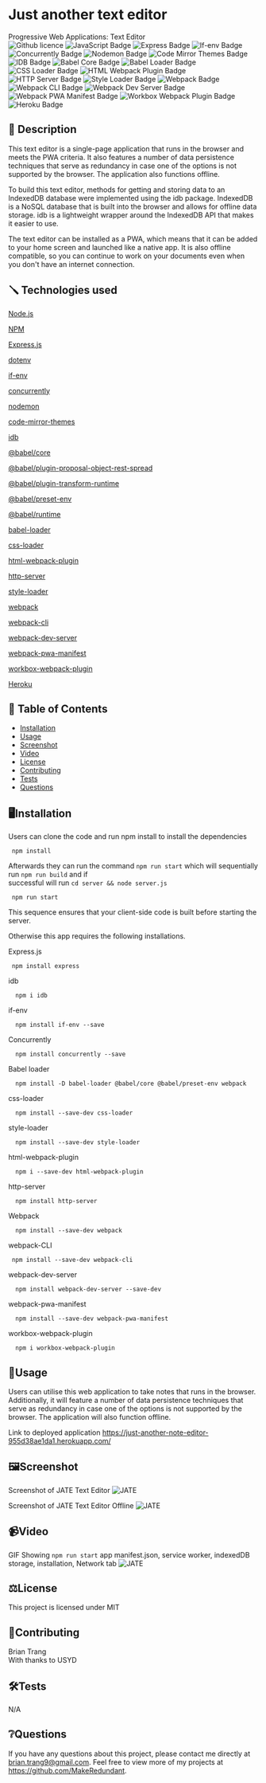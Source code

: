 # Just another text editor
Progressive Web Applications: Text Editor    
![Github licence](http://img.shields.io/badge/license-MIT-blue.svg)
![JavaScript Badge](https://img.shields.io/badge/JavaScript-Latest-yellow.svg)
![Express Badge](https://img.shields.io/badge/express-%5E4.17.1-orange.svg)
![If-env Badge](https://img.shields.io/badge/if--env-%5E1.0.4-yellowgreen.svg)
![Concurrently Badge](https://img.shields.io/badge/concurrently-%5E5.2.0-blue.svg)
![Nodemon Badge](https://img.shields.io/badge/nodemon-%5E2.0.4-red.svg)
![Code Mirror Themes Badge](https://img.shields.io/badge/code--mirror--themes-%5E1.0.0-lightgrey.svg)
![IDB Badge](https://img.shields.io/badge/idb-%5E6.1.2-green.svg)
![Babel Core Badge](https://img.shields.io/badge/%40babel%2Fcore-%5E7.15.0-yellow.svg)
![Babel Loader Badge](https://img.shields.io/badge/babel--loader-%5E8.2.2-important.svg)
![CSS Loader Badge](https://img.shields.io/badge/css--loader-%5E6.2.0-orange.svg)
![HTML Webpack Plugin Badge](https://img.shields.io/badge/html--webpack--plugin-%5E5.3.2-yellowgreen.svg)
![HTTP Server Badge](https://img.shields.io/badge/http--server-%5E0.11.1-blue.svg)
![Style Loader Badge](https://img.shields.io/badge/style--loader-%5E3.2.1-red.svg)
![Webpack Badge](https://img.shields.io/badge/webpack-%5E5.51.1-success.svg)
![Webpack CLI Badge](https://img.shields.io/badge/webpack--cli-%5E4.8.0-informational.svg)
![Webpack Dev Server Badge](https://img.shields.io/badge/webpack--dev--server-%5E4.0.0-critical.svg)
![Webpack PWA Manifest Badge](https://img.shields.io/badge/webpack--pwa--manifest-%5E4.3.0-important.svg)
![Workbox Webpack Plugin Badge](https://img.shields.io/badge/workbox--webpack--plugin-%5E6.2.4-brightgreen.svg)
![Heroku Badge](https://img.shields.io/badge/Heroku-Deployed-430098.svg?logo=heroku)

    
## 📄 Description 
This text editor is a single-page application that runs in the browser and meets the PWA criteria. It also features a number of data persistence techniques that serve as redundancy in case one of the options is not supported by the browser. The application also functions offline.  

To build this text editor, methods for getting and storing data to an IndexedDB database were implemented using the idb package. IndexedDB is a NoSQL database that is built into the browser and allows for offline data storage. idb is a lightweight wrapper around the IndexedDB API that makes it easier to use.  

The text editor can be installed as a PWA, which means that it can be added to your home screen and launched like a native app. It is also offline compatible, so you can continue to work on your documents even when you don't have an internet connection.  

## 🪛 Technologies used 
<p><a href="https://nodejs.org/">Node.js</a></p>
<p><a href="https://www.npmjs.com/">NPM</a></p>
<p><a href="https://www.npmjs.com/package/express">Express.js</a></p>
<p><a href="https://www.npmjs.com/package/dotenv">dotenv</a></p>
<p><a href="https://www.npmjs.com/package/if-env">if-env</a></p>
<p><a href="https://www.npmjs.com/package/concurrently">concurrently</a></p>
<p><a href="https://www.npmjs.com/package/nodemon">nodemon</a></p>
<p><a href="https://www.npmjs.com/package/code-mirror-themes">code-mirror-themes</a></p>
<p><a href="https://www.npmjs.com/package/idb">idb</a></p>
<p><a href="https://www.npmjs.com/package/@babel/core">@babel/core</a></p>
<p><a href="https://www.npmjs.com/package/@babel/plugin-proposal-object-rest-spread">@babel/plugin-proposal-object-rest-spread</a></p>
<p><a href="https://www.npmjs.com/package/@babel/plugin-transform-runtime">@babel/plugin-transform-runtime</a></p>
<p><a href="https://www.npmjs.com/package/@babel/preset-env">@babel/preset-env</a></p>
<p><a href="https://www.npmjs.com/package/@babel/runtime">@babel/runtime</a></p>
<p><a href="https://www.npmjs.com/package/babel-loader">babel-loader</a></p>
<p><a href="https://www.npmjs.com/package/css-loader">css-loader</a></p>
<p><a href="https://www.npmjs.com/package/html-webpack-plugin">html-webpack-plugin</a></p>
<p><a href="https://www.npmjs.com/package/http-server">http-server</a></p>
<p><a href="https://www.npmjs.com/package/style-loader">style-loader</a></p>
<p><a href="https://www.npmjs.com/package/webpack">webpack</a></p>
<p><a href="https://www.npmjs.com/package/webpack-cli">webpack-cli</a></p>
<p><a href="https://www.npmjs.com/package/webpack-dev-server">webpack-dev-server</a></p>
<p><a href="https://www.npmjs.com/package/webpack-pwa-manifest">webpack-pwa-manifest</a></p>
<p><a href="https://www.npmjs.com/package/workbox-webpack-plugin">workbox-webpack-plugin</a></p>
<p><a href="https://www.heroku.com/">Heroku</a></p>
  
## 📓 Table of Contents
- [Installation](#%EF%B8%8FInstallation)
- [Usage](#Usage)
- [Screenshot](#%EF%B8%8FScreenshot)
- [Video](#Video)
- [License](#%EF%B8%8FLicense)
- [Contributing](#Contributing)
- [Tests](#%EF%B8%8FTests)
- [Questions](#Questions)
    
## 🖥️Installation 

Users can clone the code and run npm install to install the dependencies
```pip
 npm install 
```

Afterwards they can run the command ```npm run start``` which will sequentially run ```npm run build``` and if  
successful will run ```cd server && node server.js```
```pip
 npm run start
```

This sequence ensures that your client-side code is built before starting the server.

Otherwise this app requires the following installations.

Express.js
```pip
 npm install express
```

idb
```pip
  npm i idb
```

if-env
```pip
  npm install if-env --save
```

Concurrently
```pip
  npm install concurrently --save
```

Babel loader
```pip
  npm install -D babel-loader @babel/core @babel/preset-env webpack
```

css-loader
```pip
  npm install --save-dev css-loader
```

style-loader
```pip
  npm install --save-dev style-loader
```

html-webpack-plugin
```pip
  npm i --save-dev html-webpack-plugin
```

http-server
```pip
  npm install http-server
```

Webpack
```pip
  npm install --save-dev webpack
```

webpack-CLI
```pip
 npm install --save-dev webpack-cli
``` 

webpack-dev-server
```pip
  npm install webpack-dev-server --save-dev
```

webpack-pwa-manifest

```pip
  npm install --save-dev webpack-pwa-manifest
```

workbox-webpack-plugin

```pip
  npm i workbox-webpack-plugin
```
  
## 💬Usage 
Users can utilise this web application to take notes that runs in the browser. Additionally, it will feature a number of data persistence techniques that serve as redundancy in case one of the options is not supported by the browser. The application will also function offline.

Link to deployed application
https://just-another-note-editor-955d38ae1da1.herokuapp.com/


## 🖼️Screenshot
Screenshot of JATE Text Editor
![JATE](./Assets/JATE_img.png)

Screenshot of JATE Text Editor Offline
![JATE](./Assets/JATE-Offline.png)

## 📹Video
GIF Showing ```npm run start``` app manifest.json, service worker, indexedDB storage, installation, Network tab
![JATE](./Assets/JATE.gif)

  
## ⚖️License 
This project is licensed under MIT
  
## 🤝Contributing 
Brian Trang  
With thanks to USYD
  
## 🛠️Tests
N/A
 
## ❔Questions
If you have any questions about this project, please contact me directly at brian.trang9@gmail.com. Feel free to view more of my projects at https://github.com/MakeRedundant.
